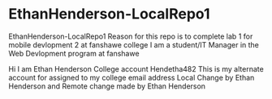# EthanHenderson-LocalRepo1
EthanHenderson-LocalRepo1
Reason for this repo is to complete lab 1 for mobile devlopment 2 at fanshawe college
I am a student/IT Manager in the Web Devlopment program at fanshawe

Hi I am Ethan Henderson College account Hendetha482
This is my alternate account for assigned to my college email address
Local Change by Ethan Henderson and Remote change made by Ethan Henderson
